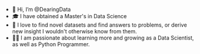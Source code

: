 - 👋 Hi, I’m @DearingData
- 🎓 I have obtained a Master's in Data Science
- 🌱 I love to find novel datasets and find answers to problems, or derive new insight I wouldn't otherwise know from them.
- 🧑‍💻 I am passionate about learning more and growing as a Data Scientist, as well as Python Programmer.

<!---
DearingData/DearingData is a ✨ special ✨ repository because its `README.md` (this file) appears on your GitHub profile.
You can click the Preview link to take a look at your changes.
--->
